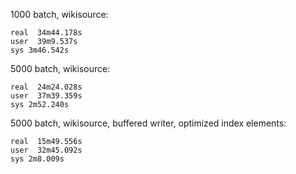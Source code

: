 1000 batch, wikisource:
```
real  34m44.178s
user  39m9.537s
sys 3m46.542s
```

5000 batch, wikisource:
```
real  24m24.028s
user  37m39.359s
sys 2m52.240s
```

5000 batch, wikisource, buffered writer, optimized index elements:
```
real  15m49.556s
user  32m45.092s
sys 2m8.009s
```
